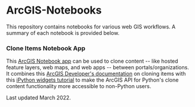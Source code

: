 # ArcGIS-Notebooks

This repository contains notebooks for various web GIS workflows. A summary of each notebook is provided below.

### Clone Items Notebook App

This [ArcGIS Notebook app](https://github.com/tyhranac/ArcGIS-Notebooks/blob/main/CloneItemsNotebookApp.ipynb) can be used to clone content -- like hosted feature layers, web maps, and web apps -- between portals/organizations. It combines this [ArcGIS Developer's documentation](https://developers.arcgis.com/python/guide/cloning-content/) on cloning items with this [iPython widgets tutorial](https://www.youtube.com/watch?v=abXuRM0QVD0) to make the ArcGIS API for Python's clone content functionality more accessible to non-Python users.

Last updated March 2022.
